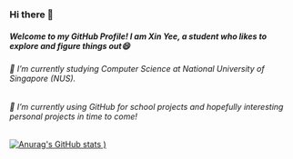 ### Hi there 👋

##### Welcome to my GitHub Profile! I am Xin Yee, a student who likes to explore and figure things out😄
###### 🌱 I’m currently studying Computer Science at National University of Singapore (NUS).
###### 🔭 I’m currently using GitHub for school projects and hopefully interesting personal projects in time to come!

[![Anurag's GitHub stats](https://github-readme-stats.vercel.app/api?username=xinyee20&show_icons=true&theme=gruvbox)
)](https://github.com/xinyee20/github-readme-stats)


<!--
**xinyee20/xinyee20** is a ✨ _special_ ✨ repository because its `README.md` (this file) appears on your GitHub profile.

Here are some ideas to get you started:

- 🔭 I’m currently working on ...
- 🌱 I’m currently learning ...
- 👯 I’m looking to collaborate on ...
- 🤔 I’m looking for help with ...
- 💬 Ask me about ...
- 📫 How to reach me: ...
- 😄 Pronouns: ...
- ⚡ Fun fact: ...
-->
